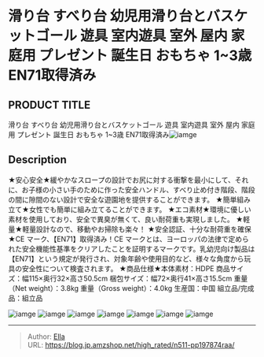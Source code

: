# 滑り台 すべり台 幼児用滑り台とバスケットゴール 遊具 室内遊具 室外 屋内 家庭用 プレゼント 誕生日 おもちゃ 1~3歳 EN71取得済み


## PRODUCT TITLE 

滑り台 すべり台 幼児用滑り台とバスケットゴール 遊具 室内遊具 室外 屋内 家庭用 プレゼント 誕生日 おもちゃ 1~3歳 EN71取得済み![iamge](https://b2bfiles1.gigab2b.cn/image/wkseller/303/197874滑梯/20201115_c140ea4da78acd0bf81ce1b7f0fcad65.jpg)

## Description

★安心安全★緩やかなスロープの設計でお尻に対する衝撃を最小にして、それに、お子様の小さい手のために作った安全ハンドル、すべり止め付き階段、階段の間に隙間のない設計で安全な遊園地を提供することができます。
★簡単組み立て★女性でも簡単に組み立てることができます。
★エコ素材★環境に優しい素材を使用しており、安全で異臭が無くて、良い耐荷重も実現しました。
★軽量★軽量設計なので、移動やお掃除も楽々！
★安全認証、十分な耐荷重を確保★CE マーク、【EN71】取得済み！CE マークとは、ヨーロッパの法律で定められた安全機能性基準をクリアしたことを証明するマークです。乳幼児向け製品は【EN71】という規定が発行され、対象年齢や使用目的など、様々な角度から玩具の安全性について検査されます。
★商品仕様★本体素材：HDPE 商品サイズ：幅115×奥行32×高さ50.5cm 梱包サイズ：幅72×奥行41×高さ15.5cm 重量（Net weight）：3.8kg 重量（Gross weight）：4.0kg 生産国：中国 組立品/完成品：組立品




![iamge](https://b2bfiles1.gigab2b.cn/image/wkseller/303/197874滑梯/20201220_45c66506223c226a5bf0a7fbc4dffb06.jpg)
![iamge](https://b2bfiles1.gigab2b.cn/image/wkseller/303/197874滑梯/20201115_2b97cda2884018d9fcd9eb3316437c0c.jpg)
![iamge](https://b2bfiles1.gigab2b.cn/image/wkseller/303/197874滑梯/20201115_52fc7e12b2dc882d67e1cdff8fd48bee.jpg)
![iamge](https://b2bfiles1.gigab2b.cn/image/wkseller/303/197874滑梯/20201115_5ba9bbaa8ae43d508e532de81be7069a.jpg)
![iamge](https://b2bfiles1.gigab2b.cn/image/wkseller/303/197874滑梯/20201115_67cef3c331749882208f6a2367c000a0.jpg)
![iamge](https://b2bfiles1.gigab2b.cn/image/wkseller/303/197874滑梯/20201115_7e8cf057db9c6c6b778e840e41998d11.jpg)
![iamge](https://b2bfiles1.gigab2b.cn/image/wkseller/303/197874滑梯/20201115_93ca22792eede9ee5d72441d14c32881.jpg)


---

> Author: [Ella](https://blog.jp.amzshop.net/)  
> URL: https://blog.jp.amzshop.net/high_rated/n511-pp197874raa/  

